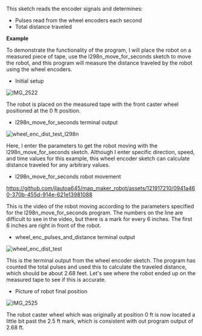 This sketch reads the encoder signals and determines:

- Pulses read from the wheel encoders each second
- Total distance traveled

**Example**

To demonstrate the functionality of the program, I will place the robot on a measured piece of tape, use the l298n_move_for_seconds sketch to move the robot, and this program will measure the distance traveled by the robot using the wheel encoders.

- Initial setup

![IMG_2522](https://github.com/jlautoa645/map_maker_robot/assets/121917210/be050897-d4ec-4709-9ca2-4d24e7e3683a)



The robot is placed on the measured tape with the front caster wheel positioned at the 0 ft position.

- l298n_move_for_seconds terminal output

![wheel_enc_dist_test_l298n](https://github.com/jlautoa645/map_maker_robot/assets/121917210/fb563253-25e9-4843-92a1-4385da1c707d)


Here, I enter the parameters to get the robot moving with the l298n_move_for_seconds sketch. Although I enter specific direction, speed, and time values for this example, this wheel encoder sketch can calculate distance traveled for any arbitrary values.

- l298n_move_for_seconds robot movement


https://github.com/jlautoa645/map_maker_robot/assets/121917210/0941a460-370b-455d-914e-621e13981088

This is the video of the robot moving according to the parameters specified for the l298n_move_for_seconds program. The numbers on the line are difficult to see in the video, but there is a mark for every 6 inches. The first 6 inches are right in front of the robot.

- wheel_enc_pulses_and_distance terminal output

![wheel_enc_dist_test](https://github.com/jlautoa645/map_maker_robot/assets/121917210/5fc77b9a-9555-4b8a-b475-676e70a41b13)

This is the terminal output from the wheel encoder sketch. The program has counted the total pulses and used this to calculate the traveled distance, which should be about 2.68 feet. Let's see where the robot ended up on the measured tape to see if this is accurate.

- Picture of robot final position

![IMG_2525](https://github.com/jlautoa645/map_maker_robot/assets/121917210/88677815-f2a9-426e-9564-cf89bd3f04b4)

The robot caster wheel which was originally at position 0 ft is now located a little bit past the 2.5 ft mark, which is consistent with out program output of 2.68 ft.
